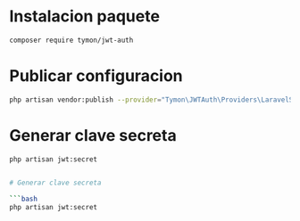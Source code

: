 # Instalacion paquete

```bash
composer require tymon/jwt-auth
```

# Publicar configuracion

```bash
php artisan vendor:publish --provider="Tymon\JWTAuth\Providers\LaravelServiceProvider"
```

# Generar clave secreta

```bash
php artisan jwt:secret
```

````bash

# Generar clave secreta

```bash
php artisan jwt:secret
````
